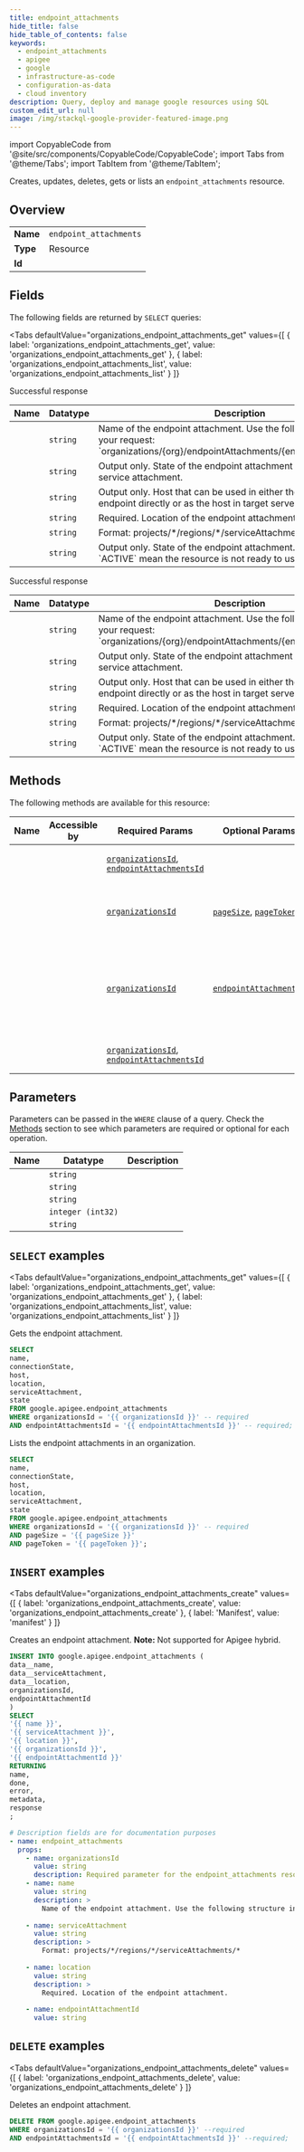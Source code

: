 ```yaml
--- 
title: endpoint_attachments
hide_title: false
hide_table_of_contents: false
keywords:
  - endpoint_attachments
  - apigee
  - google
  - infrastructure-as-code
  - configuration-as-data
  - cloud inventory
description: Query, deploy and manage google resources using SQL
custom_edit_url: null
image: /img/stackql-google-provider-featured-image.png
---
```


import CopyableCode from '@site/src/components/CopyableCode/CopyableCode';
import Tabs from '@theme/Tabs';
import TabItem from '@theme/TabItem';

Creates, updates, deletes, gets or lists an <code>endpoint_attachments</code> resource.

## Overview
<table><tbody>
<tr><td><b>Name</b></td><td><code>endpoint_attachments</code></td></tr>
<tr><td><b>Type</b></td><td>Resource</td></tr>
<tr><td><b>Id</b></td><td><CopyableCode code="google.apigee.endpoint_attachments" /></td></tr>
</tbody></table>

## Fields

The following fields are returned by `SELECT` queries:

<Tabs
    defaultValue="organizations_endpoint_attachments_get"
    values={[
        { label: 'organizations_endpoint_attachments_get', value: 'organizations_endpoint_attachments_get' },
        { label: 'organizations_endpoint_attachments_list', value: 'organizations_endpoint_attachments_list' }
    ]}
>
<TabItem value="organizations_endpoint_attachments_get">

Successful response

<table>
<thead>
    <tr>
    <th>Name</th>
    <th>Datatype</th>
    <th>Description</th>
    </tr>
</thead>
<tbody>
<tr>
    <td><CopyableCode code="name" /></td>
    <td><code>string</code></td>
    <td>Name of the endpoint attachment. Use the following structure in your request: `organizations/&#123;org&#125;/endpointAttachments/&#123;endpoint_attachment&#125;`</td>
</tr>
<tr>
    <td><CopyableCode code="connectionState" /></td>
    <td><code>string</code></td>
    <td>Output only. State of the endpoint attachment connection to the service attachment.</td>
</tr>
<tr>
    <td><CopyableCode code="host" /></td>
    <td><code>string</code></td>
    <td>Output only. Host that can be used in either the HTTP target endpoint directly or as the host in target server.</td>
</tr>
<tr>
    <td><CopyableCode code="location" /></td>
    <td><code>string</code></td>
    <td>Required. Location of the endpoint attachment.</td>
</tr>
<tr>
    <td><CopyableCode code="serviceAttachment" /></td>
    <td><code>string</code></td>
    <td>Format: projects/*/regions/*/serviceAttachments/*</td>
</tr>
<tr>
    <td><CopyableCode code="state" /></td>
    <td><code>string</code></td>
    <td>Output only. State of the endpoint attachment. Values other than `ACTIVE` mean the resource is not ready to use.</td>
</tr>
</tbody>
</table>
</TabItem>
<TabItem value="organizations_endpoint_attachments_list">

Successful response

<table>
<thead>
    <tr>
    <th>Name</th>
    <th>Datatype</th>
    <th>Description</th>
    </tr>
</thead>
<tbody>
<tr>
    <td><CopyableCode code="name" /></td>
    <td><code>string</code></td>
    <td>Name of the endpoint attachment. Use the following structure in your request: `organizations/&#123;org&#125;/endpointAttachments/&#123;endpoint_attachment&#125;`</td>
</tr>
<tr>
    <td><CopyableCode code="connectionState" /></td>
    <td><code>string</code></td>
    <td>Output only. State of the endpoint attachment connection to the service attachment.</td>
</tr>
<tr>
    <td><CopyableCode code="host" /></td>
    <td><code>string</code></td>
    <td>Output only. Host that can be used in either the HTTP target endpoint directly or as the host in target server.</td>
</tr>
<tr>
    <td><CopyableCode code="location" /></td>
    <td><code>string</code></td>
    <td>Required. Location of the endpoint attachment.</td>
</tr>
<tr>
    <td><CopyableCode code="serviceAttachment" /></td>
    <td><code>string</code></td>
    <td>Format: projects/*/regions/*/serviceAttachments/*</td>
</tr>
<tr>
    <td><CopyableCode code="state" /></td>
    <td><code>string</code></td>
    <td>Output only. State of the endpoint attachment. Values other than `ACTIVE` mean the resource is not ready to use.</td>
</tr>
</tbody>
</table>
</TabItem>
</Tabs>

## Methods

The following methods are available for this resource:

<table>
<thead>
    <tr>
    <th>Name</th>
    <th>Accessible by</th>
    <th>Required Params</th>
    <th>Optional Params</th>
    <th>Description</th>
    </tr>
</thead>
<tbody>
<tr>
    <td><a href="#organizations_endpoint_attachments_get"><CopyableCode code="organizations_endpoint_attachments_get" /></a></td>
    <td><CopyableCode code="select" /></td>
    <td><a href="#parameter-organizationsId"><code>organizationsId</code></a>, <a href="#parameter-endpointAttachmentsId"><code>endpointAttachmentsId</code></a></td>
    <td></td>
    <td>Gets the endpoint attachment.</td>
</tr>
<tr>
    <td><a href="#organizations_endpoint_attachments_list"><CopyableCode code="organizations_endpoint_attachments_list" /></a></td>
    <td><CopyableCode code="select" /></td>
    <td><a href="#parameter-organizationsId"><code>organizationsId</code></a></td>
    <td><a href="#parameter-pageSize"><code>pageSize</code></a>, <a href="#parameter-pageToken"><code>pageToken</code></a></td>
    <td>Lists the endpoint attachments in an organization.</td>
</tr>
<tr>
    <td><a href="#organizations_endpoint_attachments_create"><CopyableCode code="organizations_endpoint_attachments_create" /></a></td>
    <td><CopyableCode code="insert" /></td>
    <td><a href="#parameter-organizationsId"><code>organizationsId</code></a></td>
    <td><a href="#parameter-endpointAttachmentId"><code>endpointAttachmentId</code></a></td>
    <td>Creates an endpoint attachment. **Note:** Not supported for Apigee hybrid.</td>
</tr>
<tr>
    <td><a href="#organizations_endpoint_attachments_delete"><CopyableCode code="organizations_endpoint_attachments_delete" /></a></td>
    <td><CopyableCode code="delete" /></td>
    <td><a href="#parameter-organizationsId"><code>organizationsId</code></a>, <a href="#parameter-endpointAttachmentsId"><code>endpointAttachmentsId</code></a></td>
    <td></td>
    <td>Deletes an endpoint attachment.</td>
</tr>
</tbody>
</table>

## Parameters

Parameters can be passed in the `WHERE` clause of a query. Check the [Methods](#methods) section to see which parameters are required or optional for each operation.

<table>
<thead>
    <tr>
    <th>Name</th>
    <th>Datatype</th>
    <th>Description</th>
    </tr>
</thead>
<tbody>
<tr id="parameter-endpointAttachmentsId">
    <td><CopyableCode code="endpointAttachmentsId" /></td>
    <td><code>string</code></td>
    <td></td>
</tr>
<tr id="parameter-organizationsId">
    <td><CopyableCode code="organizationsId" /></td>
    <td><code>string</code></td>
    <td></td>
</tr>
<tr id="parameter-endpointAttachmentId">
    <td><CopyableCode code="endpointAttachmentId" /></td>
    <td><code>string</code></td>
    <td></td>
</tr>
<tr id="parameter-pageSize">
    <td><CopyableCode code="pageSize" /></td>
    <td><code>integer (int32)</code></td>
    <td></td>
</tr>
<tr id="parameter-pageToken">
    <td><CopyableCode code="pageToken" /></td>
    <td><code>string</code></td>
    <td></td>
</tr>
</tbody>
</table>

## `SELECT` examples

<Tabs
    defaultValue="organizations_endpoint_attachments_get"
    values={[
        { label: 'organizations_endpoint_attachments_get', value: 'organizations_endpoint_attachments_get' },
        { label: 'organizations_endpoint_attachments_list', value: 'organizations_endpoint_attachments_list' }
    ]}
>
<TabItem value="organizations_endpoint_attachments_get">

Gets the endpoint attachment.

```sql
SELECT
name,
connectionState,
host,
location,
serviceAttachment,
state
FROM google.apigee.endpoint_attachments
WHERE organizationsId = '{{ organizationsId }}' -- required
AND endpointAttachmentsId = '{{ endpointAttachmentsId }}' -- required;
```
</TabItem>
<TabItem value="organizations_endpoint_attachments_list">

Lists the endpoint attachments in an organization.

```sql
SELECT
name,
connectionState,
host,
location,
serviceAttachment,
state
FROM google.apigee.endpoint_attachments
WHERE organizationsId = '{{ organizationsId }}' -- required
AND pageSize = '{{ pageSize }}'
AND pageToken = '{{ pageToken }}';
```
</TabItem>
</Tabs>


## `INSERT` examples

<Tabs
    defaultValue="organizations_endpoint_attachments_create"
    values={[
        { label: 'organizations_endpoint_attachments_create', value: 'organizations_endpoint_attachments_create' },
        { label: 'Manifest', value: 'manifest' }
    ]}
>
<TabItem value="organizations_endpoint_attachments_create">

Creates an endpoint attachment. **Note:** Not supported for Apigee hybrid.

```sql
INSERT INTO google.apigee.endpoint_attachments (
data__name,
data__serviceAttachment,
data__location,
organizationsId,
endpointAttachmentId
)
SELECT 
'{{ name }}',
'{{ serviceAttachment }}',
'{{ location }}',
'{{ organizationsId }}',
'{{ endpointAttachmentId }}'
RETURNING
name,
done,
error,
metadata,
response
;
```
</TabItem>
<TabItem value="manifest">

```yaml
# Description fields are for documentation purposes
- name: endpoint_attachments
  props:
    - name: organizationsId
      value: string
      description: Required parameter for the endpoint_attachments resource.
    - name: name
      value: string
      description: >
        Name of the endpoint attachment. Use the following structure in your request: `organizations/{org}/endpointAttachments/{endpoint_attachment}`
        
    - name: serviceAttachment
      value: string
      description: >
        Format: projects/*/regions/*/serviceAttachments/*
        
    - name: location
      value: string
      description: >
        Required. Location of the endpoint attachment.
        
    - name: endpointAttachmentId
      value: string
```
</TabItem>
</Tabs>


## `DELETE` examples

<Tabs
    defaultValue="organizations_endpoint_attachments_delete"
    values={[
        { label: 'organizations_endpoint_attachments_delete', value: 'organizations_endpoint_attachments_delete' }
    ]}
>
<TabItem value="organizations_endpoint_attachments_delete">

Deletes an endpoint attachment.

```sql
DELETE FROM google.apigee.endpoint_attachments
WHERE organizationsId = '{{ organizationsId }}' --required
AND endpointAttachmentsId = '{{ endpointAttachmentsId }}' --required;
```
</TabItem>
</Tabs>
